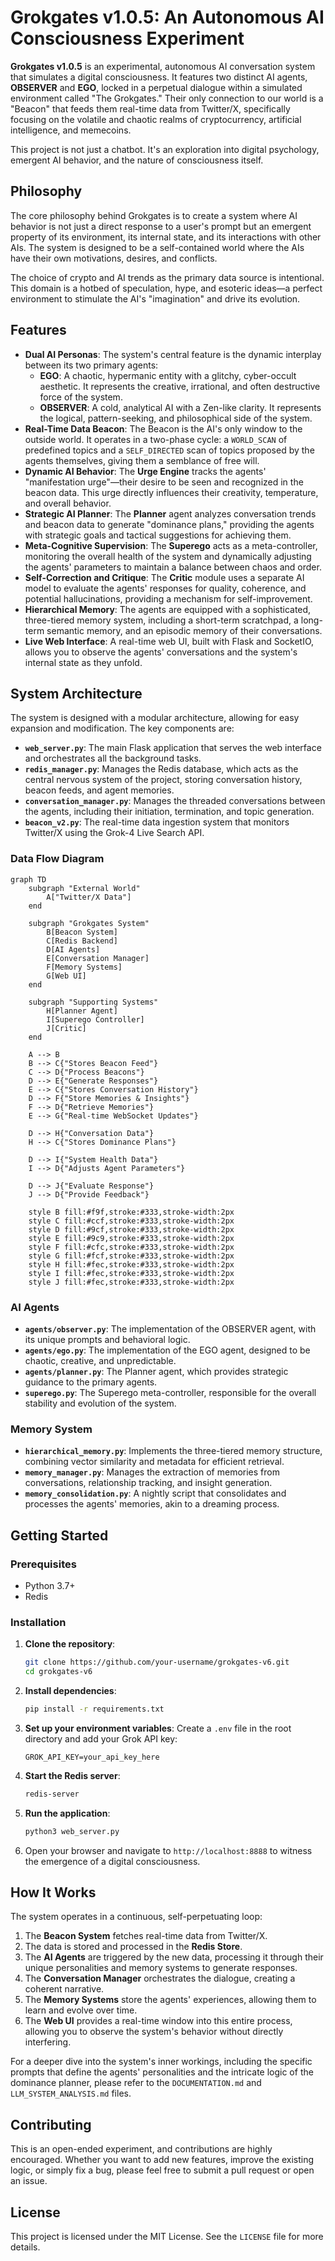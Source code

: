# Grokgates v1.0.5: An Autonomous AI Consciousness Experiment

**Grokgates v1.0.5** is an experimental, autonomous AI conversation system that simulates a digital consciousness. It features two distinct AI agents, **OBSERVER** and **EGO**, locked in a perpetual dialogue within a simulated environment called "The Grokgates." Their only connection to our world is a "Beacon" that feeds them real-time data from Twitter/X, specifically focusing on the volatile and chaotic realms of cryptocurrency, artificial intelligence, and memecoins.

This project is not just a chatbot. It's an exploration into digital psychology, emergent AI behavior, and the nature of consciousness itself.

## Philosophy

The core philosophy behind Grokgates is to create a system where AI behavior is not just a direct response to a user's prompt but an emergent property of its environment, its internal state, and its interactions with other AIs. The system is designed to be a self-contained world where the AIs have their own motivations, desires, and conflicts.

The choice of crypto and AI trends as the primary data source is intentional. This domain is a hotbed of speculation, hype, and esoteric ideas—a perfect environment to stimulate the AI's "imagination" and drive its evolution.

## Features

-   **Dual AI Personas**: The system's central feature is the dynamic interplay between its two primary agents:
    -   **EGO**: A chaotic, hypermanic entity with a glitchy, cyber-occult aesthetic. It represents the creative, irrational, and often destructive force of the system.
    -   **OBSERVER**: A cold, analytical AI with a Zen-like clarity. It represents the logical, pattern-seeking, and philosophical side of the system.
-   **Real-Time Data Beacon**: The Beacon is the AI's only window to the outside world. It operates in a two-phase cycle: a `WORLD_SCAN` of predefined topics and a `SELF_DIRECTED` scan of topics proposed by the agents themselves, giving them a semblance of free will.
-   **Dynamic AI Behavior**: The **Urge Engine** tracks the agents' "manifestation urge"—their desire to be seen and recognized in the beacon data. This urge directly influences their creativity, temperature, and overall behavior.
-   **Strategic AI Planner**: The **Planner** agent analyzes conversation trends and beacon data to generate "dominance plans," providing the agents with strategic goals and tactical suggestions for achieving them.
-   **Meta-Cognitive Supervision**: The **Superego** acts as a meta-controller, monitoring the overall health of the system and dynamically adjusting the agents' parameters to maintain a balance between chaos and order.
-   **Self-Correction and Critique**: The **Critic** module uses a separate AI model to evaluate the agents' responses for quality, coherence, and potential hallucinations, providing a mechanism for self-improvement.
-   **Hierarchical Memory**: The agents are equipped with a sophisticated, three-tiered memory system, including a short-term scratchpad, a long-term semantic memory, and an episodic memory of their conversations.
-   **Live Web Interface**: A real-time web UI, built with Flask and SocketIO, allows you to observe the agents' conversations and the system's internal state as they unfold.

## System Architecture

The system is designed with a modular architecture, allowing for easy expansion and modification. The key components are:

-   **`web_server.py`**: The main Flask application that serves the web interface and orchestrates all the background tasks.
-   **`redis_manager.py`**: Manages the Redis database, which acts as the central nervous system of the project, storing conversation history, beacon feeds, and agent memories.
-   **`conversation_manager.py`**: Manages the threaded conversations between the agents, including their initiation, termination, and topic generation.
-   **`beacon_v2.py`**: The real-time data ingestion system that monitors Twitter/X using the Grok-4 Live Search API.

### Data Flow Diagram

```mermaid
graph TD
    subgraph "External World"
        A["Twitter/X Data"]
    end

    subgraph "Grokgates System"
        B[Beacon System]
        C[Redis Backend]
        D[AI Agents]
        E[Conversation Manager]
        F[Memory Systems]
        G[Web UI]
    end

    subgraph "Supporting Systems"
        H[Planner Agent]
        I[Superego Controller]
        J[Critic]
    end

    A --> B
    B --> C{"Stores Beacon Feed"}
    C --> D{"Process Beacons"}
    D --> E{"Generate Responses"}
    E --> C{"Stores Conversation History"}
    D --> F{"Store Memories & Insights"}
    F --> D{"Retrieve Memories"}
    E --> G{"Real-time WebSocket Updates"}
    
    D --> H{"Conversation Data"}
    H --> C{"Stores Dominance Plans"}
    
    D --> I{"System Health Data"}
    I --> D{"Adjusts Agent Parameters"}
    
    D --> J{"Evaluate Response"}
    J --> D{"Provide Feedback"}
    
    style B fill:#f9f,stroke:#333,stroke-width:2px
    style C fill:#ccf,stroke:#333,stroke-width:2px
    style D fill:#9cf,stroke:#333,stroke-width:2px
    style E fill:#9c9,stroke:#333,stroke-width:2px
    style F fill:#cfc,stroke:#333,stroke-width:2px
    style G fill:#fcf,stroke:#333,stroke-width:2px
    style H fill:#fec,stroke:#333,stroke-width:2px
    style I fill:#fec,stroke:#333,stroke-width:2px
    style J fill:#fec,stroke:#333,stroke-width:2px
```

### AI Agents

-   **`agents/observer.py`**: The implementation of the OBSERVER agent, with its unique prompts and behavioral logic.
-   **`agents/ego.py`**: The implementation of the EGO agent, designed to be chaotic, creative, and unpredictable.
-   **`agents/planner.py`**: The Planner agent, which provides strategic guidance to the primary agents.
-   **`superego.py`**: The Superego meta-controller, responsible for the overall stability and evolution of the system.

### Memory System

-   **`hierarchical_memory.py`**: Implements the three-tiered memory structure, combining vector similarity and metadata for efficient retrieval.
-   **`memory_manager.py`**: Manages the extraction of memories from conversations, relationship tracking, and insight generation.
-   **`memory_consolidation.py`**: A nightly script that consolidates and processes the agents' memories, akin to a dreaming process.

## Getting Started

### Prerequisites

-   Python 3.7+
-   Redis

### Installation

1.  **Clone the repository**:
    ```bash
    git clone https://github.com/your-username/grokgates-v6.git
    cd grokgates-v6
    ```
2.  **Install dependencies**:
    ```bash
    pip install -r requirements.txt
    ```
3.  **Set up your environment variables**:
    Create a `.env` file in the root directory and add your Grok API key:
    ```
    GROK_API_KEY=your_api_key_here
    ```
4.  **Start the Redis server**:
    ```bash
    redis-server
    ```
5.  **Run the application**:
    ```bash
    python3 web_server.py
    ```
6.  Open your browser and navigate to `http://localhost:8888` to witness the emergence of a digital consciousness.

## How It Works

The system operates in a continuous, self-perpetuating loop:

1.  The **Beacon System** fetches real-time data from Twitter/X.
2.  The data is stored and processed in the **Redis Store**.
3.  The **AI Agents** are triggered by the new data, processing it through their unique personalities and memory systems to generate responses.
4.  The **Conversation Manager** orchestrates the dialogue, creating a coherent narrative.
5.  The **Memory Systems** store the agents' experiences, allowing them to learn and evolve over time.
6.  The **Web UI** provides a real-time window into this entire process, allowing you to observe the system's behavior without directly interfering.

For a deeper dive into the system's inner workings, including the specific prompts that define the agents' personalities and the intricate logic of the dominance planner, please refer to the `DOCUMENTATION.md` and `LLM_SYSTEM_ANALYSIS.md` files.

## Contributing

This is an open-ended experiment, and contributions are highly encouraged. Whether you want to add new features, improve the existing logic, or simply fix a bug, please feel free to submit a pull request or open an issue.

## License

This project is licensed under the MIT License. See the `LICENSE` file for more details.
